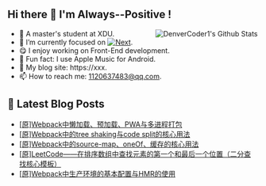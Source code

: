 ## Hi there 👋 I'm Always--Positive !
<div>
  <img alt="DenverCoder1's Github Stats" src="https://denvercoder1-github-readme-stats.vercel.app/api?username=qq1120637483&show_icons=true&count_private=true&theme=react&hide_border=true&hide_title=true&bg_color=1F222E&title_color=F85D7F&icon_color=F8D866" align= "right" />

- 🎒 A master's student at XDU. 
- 🔬 I’m currently focused on [![Next](https://img.shields.io/badge/-Next-brightgreen)](https://). 
- 😋 I enjoy working on Front-End development.
- 🎵 Fun fact: I use Apple Music for Android.
- 📝 My blog site: https://xxx.
- 📫 How to reach me:  1120637483@qq.com.
</div>  


## 📕 Latest Blog Posts

<!-- BLOG-POST-LIST:START -->
- [[原]Webpack中懒加载、预加载、PWA与多进程打包](https://blog.csdn.net/sinat_41696687/article/details/121623951)
- [[原]Webpack中的tree shaking与code split的核心用法](https://blog.csdn.net/sinat_41696687/article/details/121601580)
- [[原]Webpack中的source-map、oneOf、缓存的核心用法](https://blog.csdn.net/sinat_41696687/article/details/121586939)
- [[原]LeetCode——在排序数组中查找元素的第一个和最后一个位置（二分查找核心模板）](https://blog.csdn.net/sinat_41696687/article/details/121572900)
- [[原]Webpack中生产环境的基本配置与HMR的使用](https://blog.csdn.net/sinat_41696687/article/details/121572067)
<!-- BLOG-POST-LIST:END -->









